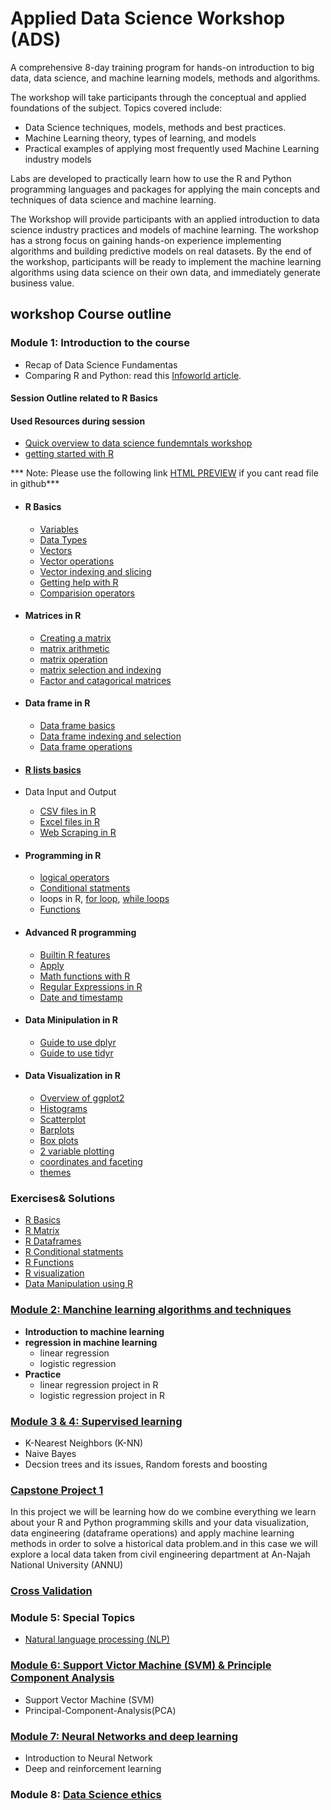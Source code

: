 # Applied Data Science Workshop (ADS)
A comprehensive 8-day training program for hands-on introduction to big data, data science, and machine learning models, methods and algorithms.

The workshop will take participants through the conceptual and applied foundations of the subject. Topics covered include:
* Data Science techniques, models, methods and best practices.
* Machine Learning theory, types of learning, and models
* Practical examples of applying most frequently used Machine Learning industry models

Labs are developed to practically learn how to use the R and Python programming languages and packages for applying the main concepts and techniques of data science and machine learning.

The Workshop will provide participants with an applied introduction to data science industry practices and models of machine learning. The workshop has a strong focus on gaining hands-on experience implementing algorithms and building predictive models on real datasets. By the end of the workshop, participants will be ready to implement the machine learning algorithms using data science on their own data, and immediately generate business value.

## workshop Course outline
### Module 1: Introduction to the course
  * Recap of Data Science Fundamentas
  * Comparing R and Python: read this [Infoworld article](http://www.infoworld.com/article/3187550/data-science/python-vs-r-the-battle-for-data-scientist-mind-share.html).
#### Session Outline related to R Basics
#### Used Resources during session
* [Quick overview to data science fundemntals workshop](https://github.com/Abdel-Razzak/DSF)
* [getting started with R](https://github.com/Abdel-Razzak/ADS/blob/master/S1/INDEX%201-Introduction%20to%20R.ipynb)

*** Note: Please use the following link [HTML PREVIEW](http://htmlpreview.github.io/)  if you cant read file in github***
* #### R Basics
   * [Variables](http://htmlpreview.github.io/?https://github.com/Abdel-Razzak/ADS/blob/master/S1/Notes/Basics%20of%20R%20and%20Data%20Types/R%20Basics/Variables.html)
   * [Data Types](http://htmlpreview.github.io/?https://github.com/Abdel-Razzak/ADS/blob/master/S1/Notes/Basics%20of%20R%20and%20Data%20Types/R%20Basics/R%20Data%20Types%20.html)
   * [Vectors](http://htmlpreview.github.io/?https://github.com/Abdel-Razzak/ADS/blob/master/S1/Notes/Basics%20of%20R%20and%20Data%20Types/R%20Basics/Vector%20Basics.html)
   * [Vector operations](http://htmlpreview.github.io/?https://github.com/Abdel-Razzak/ADS/blob/master/S1/Notes/Basics%20of%20R%20and%20Data%20Types/R%20Basics/Vector%20Operations.html)
   * [Vector indexing and slicing](http://htmlpreview.github.io/?https://github.com/Abdel-Razzak/ADS/blob/master/S1/Notes/Basics%20of%20R%20and%20Data%20Types/R%20Basics/Vector%20Indexing%20and%20Slicing.html)
   * [Getting help with R](http://htmlpreview.github.io/?https://github.com/Abdel-Razzak/ADS/blob/master/S1/Notes/Basics%20of%20R%20and%20Data%20Types/R%20Basics/Getting%20Help%20with%20R.html)
   * [Comparision operators](http://htmlpreview.github.io/?https://github.com/Abdel-Razzak/ADS/blob/master/S1/Notes/Basics%20of%20R%20and%20Data%20Types/R%20Basics/Comparison%20Operators.html)
* #### Matrices in R
   * [Creating a matrix](http://htmlpreview.github.io/?https://github.com/Abdel-Razzak/ADS/blob/master/S1/Notes/Basics%20of%20R%20and%20Data%20Types/R%20Matrices/Creating%20a%20Matrix.html)
   * [matrix arithmetic](http://htmlpreview.github.io/?https://github.com/Abdel-Razzak/ADS/blob/master/S1/Notes/Basics%20of%20R%20and%20Data%20Types/R%20Matrices/Matrix%20Arithmetic.html)
   * [matrix operation](http://htmlpreview.github.io/?https://github.com/Abdel-Razzak/ADS/blob/master/S1/Notes/Basics%20of%20R%20and%20Data%20Types/R%20Matrices/Matrix%20Operations.html)
   * [matrix selection and indexing](http://htmlpreview.github.io/?https://github.com/Abdel-Razzak/ADS/blob/master/S1/Notes/Basics%20of%20R%20and%20Data%20Types/R%20Matrices/Matrix%20Selection%20and%20Indexing.html)
   * [Factor and catagorical matrices](http://htmlpreview.github.io/?https://github.com/Abdel-Razzak/ADS/blob/master/S1/Notes/Basics%20of%20R%20and%20Data%20Types/R%20Matrices/Factor%20and%20Categorical%20Matrices.html)
* #### Data frame in R
   * [Data frame basics](http://htmlpreview.github.io/?https://github.com/Abdel-Razzak/ADS/blob/master/S1/Notes/Basics%20of%20R%20and%20Data%20Types/R%20Data%20Frames/Data%20Frame%20Basics.html)
   * [Data frame indexing and selection](http://htmlpreview.github.io/?https://github.com/Abdel-Razzak/ADS/blob/master/S1/Notes/Basics%20of%20R%20and%20Data%20Types/R%20Data%20Frames/Data%20Frame%20Selection%20and%20Indexing.html)
   * [Data frame operations](http://htmlpreview.github.io/?https://github.com/Abdel-Razzak/ADS/blob/master/S1/Notes/Basics%20of%20R%20and%20Data%20Types/R%20Data%20Frames/Overview%20of%20Data%20Frame%20Operations.html)
* #### [R lists basics](https://github.com/Abdel-Razzak/ADS/blob/master/S1/Notes/Basics%20of%20R%20and%20Data%20Types/R%20Lists/R%20Lists%20Basics.html)

* Data Input and Output
   * [CSV files in R](http://htmlpreview.github.io/?https://github.com/Abdel-Razzak/ADS/blob/master/S1/Notes/Data%20Input%20and%20Output%20with%20R/CSV%20Input%20and%20Output.html)
   * [Excel files in R](http://htmlpreview.github.io/?https://github.com/Abdel-Razzak/ADS/blob/master/S1/Notes/Data%20Input%20and%20Output%20with%20R/Excel%20files%20with%20R.html)
   * [Web Scraping in R](http://htmlpreview.github.io/?https://github.com/Abdel-Razzak/ADS/blob/master/S1/Notes/Data%20Input%20and%20Output%20with%20R/Web%20Scraping%20Data%20with%20R.html)

* #### Programming in R
   * [logical operators](https://github.com/Abdel-Razzak/ADS/blob/master/S1/Notes/Programming%20with%20R/Logical%20Operators.html)
   * [Conditional statments](http://htmlpreview.github.io/?https://github.com/Abdel-Razzak/ADS/blob/master/S1/Notes/Programming%20with%20R/if%2C%20else%2C%20else%20if%20Statements.html)
   * loops in R, [for loop](http://htmlpreview.github.io/?https://github.com/Abdel-Razzak/ADS/blob/master/S1/Notes/Programming%20with%20R/for%20loops.html), [while loops](http://htmlpreview.github.io/?https://github.com/Abdel-Razzak/ADS/blob/master/S1/Notes/Programming%20with%20R/while%20loops.html)
   * [Functions](http://htmlpreview.github.io/?https://github.com/Abdel-Razzak/ADS/blob/master/S1/Notes/Programming%20with%20R/functions.html)
  
* #### Advanced R programming
   * [Builtin R features](http://htmlpreview.github.io/?https://github.com/Abdel-Razzak/ADS/blob/master/S1/Notes/Advanced%20Programming%20with%20R/Built-in_R_Features.html)
   * [Apply](http://htmlpreview.github.io/?https://github.com/Abdel-Razzak/ADS/blob/master/S1/Notes/Advanced%20Programming%20with%20R/Apply.html)
   * [Math functions with R](http://htmlpreview.github.io/?https://github.com/Abdel-Razzak/ADS/blob/master/S1/Notes/Advanced%20Programming%20with%20R/Math_functions_with_R.html)
   * [Regular Expressions in R](http://htmlpreview.github.io/?https://github.com/Abdel-Razzak/ADS/blob/master/S1/Notes/Advanced%20Programming%20with%20R/Regular_Expressions.html)
   * [Date and timestamp](http://htmlpreview.github.io/?https://github.com/Abdel-Razzak/ADS/blob/master/S1/Notes/Advanced%20Programming%20with%20R/Timestamps.html)

* #### Data Minipulation in R
   * [Guide to use dplyr](http://htmlpreview.github.io/?https://github.com/Abdel-Razzak/ADS/blob/master/S1/Notes/Data%20Manipulation%20in%20R/Guide%20to%20using%20dplyr.html)
   * [Guide to use tidyr](http://htmlpreview.github.io/?https://github.com/Abdel-Razzak/ADS/blob/master/S1/Notes/Data%20Manipulation%20in%20R/Guide%20to%20using%20tidyr.html)

* #### Data Visualization in R
   * [Overview of ggplot2]()
   * [Histograms](http://htmlpreview.github.io/?https://github.com/Abdel-Razzak/ADS/blob/master/S1/Notes/Data%20Visualization%20with%20ggplot2/Histograms%20with%20ggplot2.html)
   * [Scatterplot](http://htmlpreview.github.io/?https://github.com/Abdel-Razzak/ADS/blob/master/S1/Notes/Data%20Visualization%20with%20ggplot2/Scatterplots%20with%20ggplot2.html)
   * [Barplots](http://htmlpreview.github.io/?https://github.com/Abdel-Razzak/ADS/blob/master/S1/Notes/Data%20Visualization%20with%20ggplot2/Barplots%20with%20ggplot2.html)
   * [Box plots](http://htmlpreview.github.io/?https://github.com/Abdel-Razzak/ADS/blob/master/S1/Notes/Data%20Visualization%20with%20ggplot2/Boxplots%20with%20ggplot2.html)
   * [2 variable plotting](http://htmlpreview.github.io/?https://github.com/Abdel-Razzak/ADS/blob/master/S1/Notes/Data%20Visualization%20with%20ggplot2/2%20Variable%20Plotting%20with%20ggplot2.html)
   * [coordinates and faceting](http://htmlpreview.github.io/?https://github.com/Abdel-Razzak/ADS/blob/master/S1/Notes/Data%20Visualization%20with%20ggplot2/Coordinates%20and%20Faceting%20with%20ggplot2.html)
   * [themes](http://htmlpreview.github.io/?https://github.com/Abdel-Razzak/ADS/blob/master/S1/Notes/Data%20Visualization%20with%20ggplot2/Themes.html)

### Exercises& Solutions
* [R Basics](https://github.com/Abdel-Razzak/ADS/blob/master/S1/Solutions/R%20Basics.ipynb)
* [R Matrix](https://github.com/Abdel-Razzak/ADS/blob/master/S1/Solutions/RMatrix.ipynb)
* [R Dataframes](https://github.com/Abdel-Razzak/ADS/blob/master/S1/Solutions/R%20Dataframes.ipynb)
* [R Conditional statments](https://github.com/Abdel-Razzak/ADS/blob/master/S1/Solutions/R%20conditional%20statements.ipynb)
* [R Functions](https://github.com/Abdel-Razzak/ADS/blob/master/S1/Solutions/R%20Functions.ipynb)
* [R visualization](https://github.com/Abdel-Razzak/ADS/blob/master/S1/Solutions/R%20ggplot2.ipynb)
* [Data Manipulation using R](https://github.com/Abdel-Razzak/ADS/blob/master/S1/Solutions/R%20Datamanipulation.ipynb)

  
### [Module 2: Manchine learning algorithms and techniques](https://github.com/Abdel-Razzak/ADS/tree/Module-2-Manchine-learning-algorithms-and-techniques/S2)
  * **Introduction to machine learning**
  * **regression in machine learning** 
    * linear regression 
    * logistic regression 
  * **Practice**
    * linear regression project in R
    * logistic regression project in R
### [Module 3 & 4: Supervised learning](https://github.com/Abdel-Razzak/ADS/tree/Module-3-%26-4-Supervised-learning) 
  * K-Nearest Neighbors (K-NN)
  * Naive Bayes
  * Decsion trees and its issues, Random forests and boosting

### [Capstone Project 1](https://github.com/Abdel-Razzak/ADS/tree/Capstone-Project-1)
In this project we will be learning how do we combine everything we learn about your R and Python programming skills and your data visualization, data engineering (dataframe operations) and apply machine learning methods in order to solve a historical data problem.and in this case we will explore a local data taken from civil engineering department at An-Najah National University (ANNU)

### [Cross Validation](https://github.com/Abdel-Razzak/ADS/tree/cross-validation)

### Module 5:  Special Topics
  * [Natural language processing (NLP)](https://github.com/Abdel-Razzak/ADS/tree/Module-5--Natural-Language-Processing)
  
### [Module 6: Support Victor Machine (SVM) & Principle Component Analysis](https://github.com/Abdel-Razzak/ADS/tree/Module-6--SVM-%26-PCA)
  * Support Vector Machine (SVM)
  * Principal-Component-Analysis(PCA)
  
### [Module 7:  Neural Networks and deep learning](https://github.com/Abdel-Razzak/ADS/tree/Module-7--Deep-Learning)
  * Introduction to Neural Network
  * Deep and reinforcement learning 
  
### Module 8: [Data Science ethics](https://github.com/abedkhooli/ds2/blob/master/DSEthics.md)  
  
   
